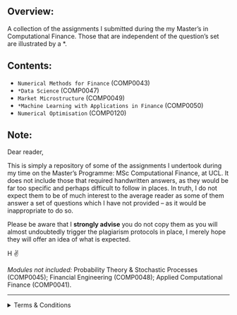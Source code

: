 ## Overview:
A collection of the assignments I submitted during the my Master’s in Computational Finance. Those that are independent of the question’s set are illustrated by a *.

## Contents:
- `Numerical Methods for Finance` (COMP0043)
- `*Data Science` (COMP0047)
- `Market Microstructure` (COMP0049)
- `*Machine Learning with Applications in Finance` (COMP0050)
- `Numerical Optimisation` (COMP0120)

## Note:
Dear reader,

This is simply a repository of some of the assignments I undertook during my time on the Master’s Programme: MSc Computational Finance, at UCL. It does not include those that required handwritten answers, as they would be far too specific and perhaps difficult to follow in places. In truth, I do not expect them to be of much interest to the average reader as some of them answer a set of questions which I have not provided – as it would be inappropriate to do so.

Please be aware that I __strongly advise__ you do not copy them as you will almost undoubtedly trigger the plagiarism protocols in place, I merely hope they will offer an idea of what is expected. 

H ✌️

_Modules not included:_ Probability Theory & Stochastic Processes (COMP0045); Financial Engineering (COMP0048); Applied Computational Finance (COMP0041).

---
<details><summary>Terms & Conditions</summary>
<p>

#### Disclaimer:
_This repository and the code therein may be freely copied and distributed as necessary. It is being provided solely for information and general illustrative purposes. The author will not be responsible for the consequences of reliance upon the code or for numbers produced from using the code._

#### End User Terms of Service:
Where appropriate, this repository is in compliance with Section C. Acceptable Use and Section D. User-Generated Content of the GitHub Terms of Service.  For more information, please see here: https://docs.github.com/en/site-policy/github-terms/github-terms-of-service

  </p>
  </details>
